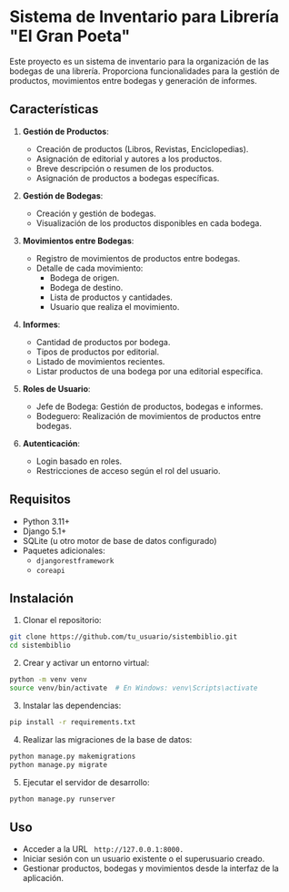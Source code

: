 # Sistema de Inventario para Librería "El Gran Poeta"

Este proyecto es un sistema de inventario para la organización de las bodegas de una librería. Proporciona funcionalidades para la gestión de productos, movimientos entre bodegas y generación de informes.

## Características

1. **Gestión de Productos**:
   - Creación de productos (Libros, Revistas, Enciclopedias).
   - Asignación de editorial y autores a los productos.
   - Breve descripción o resumen de los productos.
   - Asignación de productos a bodegas específicas.

2. **Gestión de Bodegas**:
   - Creación y gestión de bodegas.
   - Visualización de los productos disponibles en cada bodega.

3. **Movimientos entre Bodegas**:
   - Registro de movimientos de productos entre bodegas.
   - Detalle de cada movimiento:
     - Bodega de origen.
     - Bodega de destino.
     - Lista de productos y cantidades.
     - Usuario que realiza el movimiento.

4. **Informes**:
   - Cantidad de productos por bodega.
   - Tipos de productos por editorial.
   - Listado de movimientos recientes.
   - Listar productos de una bodega por una editorial específica.

5. **Roles de Usuario**:
   - Jefe de Bodega: Gestión de productos, bodegas e informes.
   - Bodeguero: Realización de movimientos de productos entre bodegas.

6. **Autenticación**:
   - Login basado en roles.
   - Restricciones de acceso según el rol del usuario.

## Requisitos

- Python 3.11+
- Django 5.1+
- SQLite (u otro motor de base de datos configurado)
- Paquetes adicionales:
  - `djangorestframework`
  - `coreapi`

## Instalación

1. Clonar el repositorio:
```bash
git clone https://github.com/tu_usuario/sistembiblio.git
cd sistembiblio
```

2. Crear y activar un entorno virtual:
```bash
python -m venv venv
source venv/bin/activate  # En Windows: venv\Scripts\activate
```

3. Instalar las dependencias:
```bash
pip install -r requirements.txt
```

4. Realizar las migraciones de la base de datos:
```bash
python manage.py makemigrations
python manage.py migrate
```

5. Ejecutar el servidor de desarrollo:
```bash
python manage.py runserver
```

## Uso
- Acceder a la URL ` http://127.0.0.1:8000.`
- Iniciar sesión con un usuario existente o el superusuario creado.
- Gestionar productos, bodegas y movimientos desde la interfaz de la aplicación.